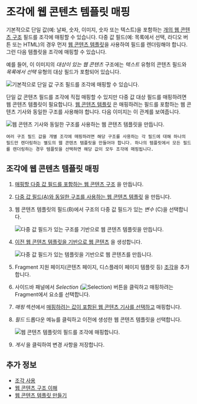# 조각에 웹 콘텐츠 템플릿 매핑
<!--TASK: Relocate to section on Web Content Templates, since this is done on the Web Content side. -->
기본적으로 단일 값(예: 날짜, 숫자, 이미지, 숫자 또는 텍스트)을 포함하는 [개의 웹 콘텐츠 구조](../../../content-authoring-and-management/web-content/web-content-structures/understanding-web-content-structures.md) 필드를 조각에 매핑할 수 있습니다. 다중 값 필드(예: 목록에서 선택, 라디오 버튼 또는 HTML)의 경우 먼저 [웹 콘텐츠 템플릿](../../../content-authoring-and-management/web-content/web-content-templates/creating-web-content-templates.md)을 사용하여 필드를 렌더링해야 합니다. 그런 다음 템플릿을 조각에 매핑할 수 있습니다.

예를 들어, 이 이미지의 *대상이 있는 웹 콘텐츠* 구조에는 *텍스트* 유형의 콘텐츠 필드와 *목록에서 선택* 유형의 대상 필드가 포함되어 있습니다.

![기본적으로 단일 값 구조 필드를 조각에 매핑할 수 있습니다.](./mapping-web-content-templates-to-fragments/images/02.png)

단일 값 콘텐츠 필드를 조각에 직접 매핑할 수 있지만 다중 값 대상 필드를 매핑하려면 웹 콘텐츠 템플릿이 필요합니다. [웹 콘텐츠 템플릿](../../../content-authoring-and-management/web-content/web-content-templates/creating-web-content-templates.md) 은 매핑하려는 필드를 포함하는 웹 콘텐츠 기사와 동일한 구조를 사용해야 합니다. 다음 이미지는 이 관계를 보여줍니다.

![웹 콘텐츠 기사와 동일한 구조를 사용하는 웹 콘텐츠 템플릿을 만듭니다.](./mapping-web-content-templates-to-fragments/images/07.png)

```{note}
여러 구조 필드 값을 개별 조각에 매핑하려면 해당 구조를 사용하는 각 필드에 대해 하나의 필드만 렌더링하는 별도의 웹 콘텐츠 템플릿을 만들어야 합니다. 하나의 템플릿에서 모든 필드를 렌더링하는 경우 템플릿을 선택하면 해당 값이 모두 조각에 매핑됩니다.
```

## 조각에 웹 콘텐츠 템플릿 매핑

1. [매핑할 다중 값 필드를 포함하는 웹 콘텐츠 구조](../../../content-authoring-and-management/web-content/web-content-structures/creating-structures.md) 을 만듭니다.
1. [다중 값 필드(A)와 동일한 구조를 사용하는 웹 콘텐츠 템플릿](../../../content-authoring-and-management/web-content/web-content-templates/creating-web-content-templates.md) 을 만듭니다.
1. 웹 콘텐츠 템플릿의 필드(B)에서 구조의 다중 값 필드가 있는 _변수_ (C)을 선택합니다.

    ![다중 값 필드가 있는 구조를 기반으로 웹 콘텐츠 템플릿을 만듭니다.](./mapping-web-content-templates-to-fragments/images/08.png)

1. [이전 웹 콘텐츠 템플릿을 기반으로 웹 콘텐츠](../../../content-authoring-and-management/web-content/web-content-articles/adding-a-basic-web-content-article.md) 을 생성합니다.

    ![다중 값 필드가 있는 템플릿을 기반으로 웹 콘텐츠를 만듭니다.](./mapping-web-content-templates-to-fragments/images/01.png)

1. Fragment 지원 페이지(콘텐츠 페이지, 디스플레이 페이지 템플릿 등) [조각](../../../site-building/creating-pages/using-content-pages/adding-elements-to-content-pages.md)을 추가합니다.
1. 사이드바 패널에서 *Selection* (![Selection](../../../images/icon-pages-tree.png)) 버튼을 클릭하고 매핑하려는 Fragment에서 요소를 선택합니다.
1. *매핑* 섹션에서 [매핑하려는 값이 포함된 웹 콘텐츠 기사를 선택하고](../../../site-building/creating-pages/page-fragments-and-widgets/using-fragments/configuring-fragments/fragment-sub-elements-reference.md#mapping-settings) 매핑합니다.
1. *필드* 드롭다운 메뉴를 클릭하고 이전에 생성한 웹 콘텐츠 템플릿을 선택합니다.

    ![웹 콘텐츠 템플릿의 필드를 조각에 매핑합니다.](./mapping-web-content-templates-to-fragments/images/04.png)

1. *게시* 을 클릭하여 변경 사항을 저장합니다.

## 추가 정보

- [조각 사용](../../../site-building/creating-pages/page-fragments-and-widgets/using-fragments.md)
- [웹 콘텐츠 구조 이해](../../../content-authoring-and-management/web-content/web-content-structures/understanding-web-content-structures.md)
- [웹 콘텐츠 템플릿 만들기](../../../content-authoring-and-management/web-content/web-content-templates/creating-web-content-templates.md)
